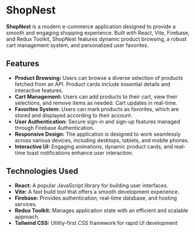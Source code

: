 # ShopNest

**ShopNest** is a modern e-commerce application designed to provide a smooth and engaging shopping experience. Built with React, Vite, Firebase, and Redux Toolkit, ShopNest features dynamic product browsing, a robust cart management system, and personalized user favorites.

## Features

- **Product Browsing:** Users can browse a diverse selection of products fetched from an API. Product cards include essential details and interactive features.
- **Cart Management:** Users can add products to their cart, view their selections, and remove items as needed. Cart updates in real-time.
- **Favorites System:** Users can mark products as favorites, which are stored and displayed according to their account.
- **User Authentication:** Secure sign-in and sign-up features managed through Firebase Authentication.
- **Responsive Design:** The application is designed to work seamlessly across various devices, including desktops, tablets, and mobile phones.
- **Interactive UI:** Engaging animations, dynamic product cards, and real-time toast notifications enhance user interaction.

## Technologies Used

- **React:** A popular JavaScript library for building user interfaces.
- **Vite:** A fast build tool that offers a smooth development experience.
- **Firebase:** Provides authentication, real-time database, and hosting services.
- **Redux Toolkit:** Manages application state with an efficient and scalable approach.
- **Tailwind CSS:** Utility-first CSS framework for rapid UI development
